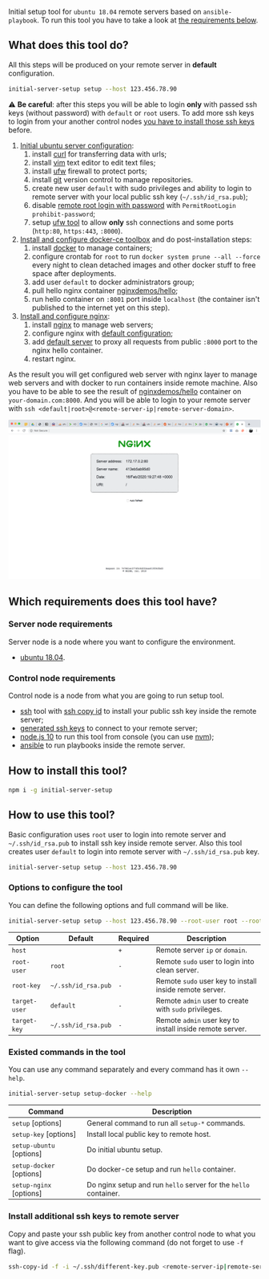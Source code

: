 Initial setup tool for `ubuntu 18.04` remote servers based on `ansible-playbook`.
To run this tool you have to take a look at [the requirements below](https://github.com/gustarus/initial-server-setup#which-requirements-does-this-tool-have).

## What does this tool do?
All this steps will be produced on your remote server in **default** configuration.

```bash
initial-server-setup setup --host 123.456.78.90 
```

⚠️ **Be careful**: after this steps you will be able to login **only** with passed ssh keys (without password) with `default` or `root` users.
To add more ssh keys to login from your another control nodes [you have to install those ssh keys](https://github.com/gustarus/initial-server-setup#install-additional-ssh-keys-to-remote-server) before. 

1. [Initial ubuntu server configuration](https://www.digitalocean.com/community/tutorials/how-to-use-ansible-to-automate-initial-server-setup-on-ubuntu-18-04):
   1. install [curl](https://www.tutorialspoint.com/unix_commands/curl.htm) for transferring data with urls;
   2. install [vim](https://www.computerhope.com/unix/vim.htm) text editor to edit text files;
   3. install [ufw](https://help.ubuntu.com/community/UFW) firewall to protect ports;
   4. install [git](https://git-scm.com/book/en/v2) version control to manage repositories.
   5. create new user `default` with sudo privileges and ability to login to remote server with your local public ssh key (`~/.ssh/id_rsa.pub`);
   6. disable [remote root login with password](https://ubuntuforums.org/showthread.php?t=2359172) with `PermitRootLogin prohibit-password`;
   7. setup [ufw tool](https://help.ubuntu.com/community/UFW) to allow **only** ssh connections and some ports (`http:80`, `https:443`, `:8000`).
2. [Install and configure docker-ce toolbox](https://www.digitalocean.com/community/tutorials/how-to-use-ansible-to-install-and-set-up-docker-on-ubuntu-18-04) and do post-installation steps:
   1. install [docker](https://www.digitalocean.com/community/tutorials/how-to-install-and-use-docker-on-ubuntu-18-04) to manage containers;
   2. configure crontab for `root` to run `docker system prune --all --force` every night to clean detached images and other docker stuff to free space after deployments.
   3. add user `default` to docker administrators group;
   4. pull hello nginx container [nginxdemos/hello](https://hub.docker.com/r/nginxdemos/hello/);
   5. run hello container on `:8001` port inside `localhost` (the container isn't published to the internet yet on this step).
3. [Install and configure nginx](https://code-maven.com/install-and-configure-nginx-using-ansible):
   1. install [nginx](https://www.nginx.com) to manage web servers;
   2. configure nginx with [default configuration](templates/nginx.conf);
   3. add [default server](templates/default.conf) to proxy all requests from public `:8000` port to the nginx hello container.
   4. restart nginx.

As the result you will get configured web server with nginx layer to manage web servers and with docker to run containers inside remote machine.
Also you have to be able to see the result of [nginxdemos/hello](https://hub.docker.com/r/nginxdemos/hello/) container on `your-domain.com:8000`.
And you will be able to login to your remote server with `ssh <default|root>@<remote-server-ip|remote-server-domain>`. 

![demo](docs/result.png)

## Which requirements does this tool have?
### Server node requirements
Server node is a node where you want to configure the environment.
- [ubuntu 18.04](http://releases.ubuntu.com/18.04/).

### Control node requirements
Control node is a node from what you are going to run setup tool.
- [ssh](https://www.ssh.com/ssh/command/) tool with [ssh copy id](https://www.ssh.com/ssh/copy-id) to install your public ssh key inside the remote server;
- [generated ssh keys](https://help.github.com/en/github/authenticating-to-github/generating-a-new-ssh-key-and-adding-it-to-the-ssh-agent) to connect to your remote server;
- [node.js 10](https://nodejs.org/en/download/) to run this tool from console (you can use [nvm](https://github.com/nvm-sh/nvm));
- [ansible](https://docs.ansible.com/ansible/latest/installation_guide/intro_installation.html) to run playbooks inside the remote server.

## How to install this tool?
```bash
npm i -g initial-server-setup
```

## How to use this tool?
Basic configuration uses `root` user to login into remote server and `~/.ssh/id_rsa.pub` to install ssh key inside remote server.
Also this tool creates user `default` to login into remote server with `~/.ssh/id_rsa.pub` key.
```bash
initial-server-setup setup --host 123.456.78.90
```

### Options to configure the tool
You can define the following options and full command will be like.
```bash
initial-server-setup setup --host 123.456.78.90 --root-user root --root-key ~/.ssh/id_rsa.pub --target-user default --target-key ~/.ssh/id_rsa.pub
``` 

Option | Default | Required | Description 
--- | --- | --- | ---
`host` | | `+` | Remote server `ip` or `domain`.
`root-user` | `root` | `-` | Remote `sudo` user to login into clean server.
`root-key` | `~/.ssh/id_rsa.pub` | `-` | Remote `sudo` user key to install inside remote server.
`target-user` | `default` | `-` | Remote `admin` user to create with `sudo` privileges.
`target-key` | `~/.ssh/id_rsa.pub` | `-` | Remote `admin` user key to install inside remote server.


### Existed commands in the tool
You can use any command separately and every command has it own `--help`.
```bash
initial-server-setup setup-docker --help
```

Command | Description 
--- | ---
`setup` [options] | General command to run all `setup-*` commands.
`setup-key` [options] | Install local public key to remote host.
`setup-ubuntu` [options] | Do initial ubuntu setup.
`setup-docker` [options] | Do docker-ce setup and run `hello` container.
`setup-nginx` [options] | Do nginx setup and run `hello` server for the `hello` container. 

### Install additional ssh keys to remote server
Copy and paste your ssh public key from another control node to what you want to give access via the following command (do not forget to use `-f` flag).
```bash
ssh-copy-id -f -i ~/.ssh/different-key.pub <remote-server-ip|remote-server-domain>
```
